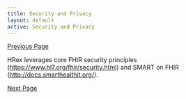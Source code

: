 ```yaml
---
title: Security and Privacy
layout: default
active: Security and Privacy
---
```


[Previous Page](Dynamic_Registration_for_SMART_Apps.html)

HRex leverages core FHIR security principles (https://www.hl7.org/fhir/security.html) and SMART on FHIR (http://docs.smarthealthit.org/). 

[Next Page](Terminology.html)